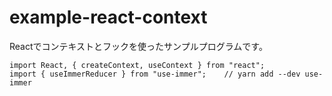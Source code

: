 # example-react-context

Reactでコンテキストとフックを使ったサンプルプログラムです。

```
import React, { createContext, useContext } from "react";
import { useImmerReducer } from "use-immer";    // yarn add --dev use-immer
```
